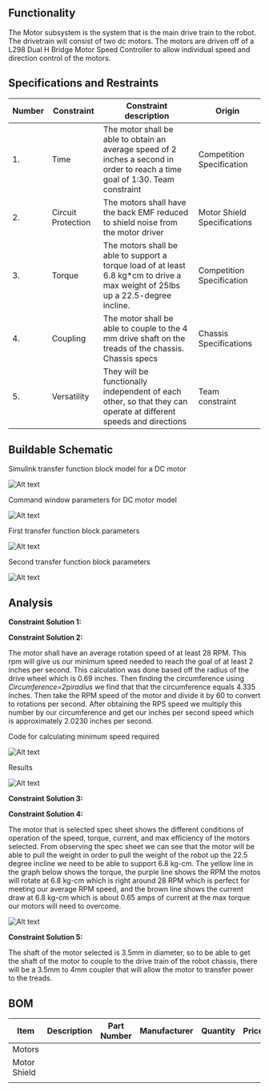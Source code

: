 ## Functionality
The Motor subsystem is the system that is the main drive train to the robot. The drivetrain will consist of two dc motors. The motors are driven off of a L298 Dual H Bridge Motor Speed Controller to allow individual speed and direction control of the motors. 

## Specifications and Restraints
| Number | Constraint | Constraint description | Origin |
|--------|----------------------|------------------------|--------|
| 1. | Time |  The motor shall be able to obtain an average speed of 2 inches a second in order to reach a time goal of 1:30. Team constraint| Competition Specification |
| 2. | Circuit Protection |  The motors shall have the back EMF reduced to shield noise from the motor driver| Motor Shield Specifications |
| 3. | Torque |  The motors shall be able to support a torque load of at least 6.8 kg*cm to drive a max weight of 25lbs up a 22.5-degree incline.  | Competition Specification |
| 4. | Coupling  | The motor shall be able to couple to the 4 mm drive shaft on the treads of the chassis. Chassis specs | Chassis Specifications |
| 5. | Versatility | They will be functionally independent of each other, so that they can operate at different speeds and directions | Team constraint |

## Buildable Schematic

Simulink transfer function block model for a DC motor

![Alt text](https://github.com/cebttu/CapstoneTeam1/blob/ConorOrr-Signoff-Motors/Documentation/Signoffs/Motors/Simulink_Model.png)

Command window parameters for DC motor model

![Alt text](https://github.com/cebttu/CapstoneTeam1/blob/ConorOrr-Signoff-Motors/Documentation/Signoffs/Motors/Command_parameters.png)

First transfer function block parameters 

![Alt text](https://github.com/cebttu/CapstoneTeam1/blob/ConorOrr-Signoff-Motors/Documentation/Signoffs/Motors/Transfer_block1.png)

Second transfer function block parameters

![Alt text](https://github.com/cebttu/CapstoneTeam1/blob/ConorOrr-Signoff-Motors/Documentation/Signoffs/Motors/Transfer_block2.png)

## Analysis

**Constraint Solution 1:**





**Constraint Solution 2:**

The motor shall have an average rotation speed of at least 28 RPM. This rpm will give us our minimum speed needed to reach the goal of at least 2 inches per second. This calculation was done based off the radius of the drive wheel which is 0.69 inches. Then finding the circumference using *Circumference=2*pi*radius* we find that that the circumference equals 4.335 inches. Then take the RPM speed of the motor and divide it by 60 to convert to rotations per second. After obtaining the RPS speed we multiply this number by our circumference and get our inches per second speed which is approximately 2.0230 inches per second. 

Code for calculating minimum speed required

![Alt text](https://github.com/cebttu/CapstoneTeam1/blob/ConorOrr-Signoff-Motors/Documentation/Signoffs/Motors/MATLAB_command.png)

Results

![Alt text](https://github.com/cebttu/CapstoneTeam1/blob/ConorOrr-Signoff-Motors/Documentation/Signoffs/Motors/MATLAB_speed.png) 

**Constraint Solution 3:**

 




**Constraint Solution 4:**

The motor that is selected spec sheet shows the different conditions of operation of the speed, torque, current, and max efficiency of the motors selected. From observing the spec sheet we can see that the motor will be able to pull the weight in order to pull the weight of the robot up the 22.5 degree incline we need to be able to support 6.8 kg-cm. The yellow line in the graph below shows the torque, the 
purple line shows the RPM the motos will rotate at 6.8 kg-cm which is right around 28 RPM which is perfect for meeting our average RPM speed, and the brown line shows the current draw at 6.8 kg-cm which is about 0.65 amps of current at the max torque our motors will need to overcome. 

![Alt text](https://github.com/cebttu/CapstoneTeam1/blob/ConorOrr-Signoff-Motors/Documentation/Signoffs/Motors/Graph_of_dc_motors.png)


**Constraint Solution 5:**

The shaft of the motor selected is 3.5mm in diameter, so to be able to get the shaft of the motor to couple to the drive train of the robot chassis, there will be a 3.5mm to 4mm coupler that will allow the motor to transfer power to the treads.

## BOM
| Item | Description | Part Number | Manufacturer | Quantity | Price | Total Price |
|------|-------------|-------------|--------------|----------|-------|-------------|
| Motors |  |  |  |  | | |
| Motor Shield | | | | | | |
| | | | | | | |
